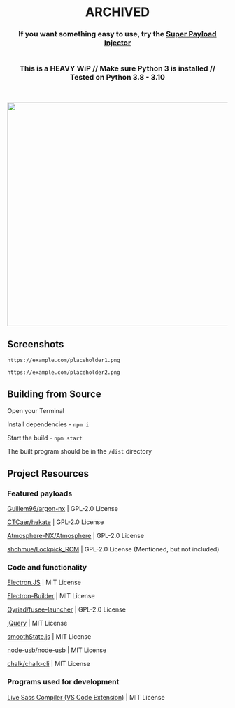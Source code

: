<h1 align="center">ARCHIVED</h1>
<h3 align="center">If you want something easy to use, try the <a href="https://github.com/kingkundo/super-payload-launcher">Super Payload Injector</a></h3>
<h1></h1>

<h3 align="center">This is a HEAVY WiP // Make sure Python 3 is installed // Tested on Python 3.8 - 3.10</h3>
</br>
<p align="center">
<a href="#">
<img src="https://OrbitNX.github.io/orbitnx-newlogo.png" width="512px">
</a>
</p>

## Screenshots
``https://example.com/placeholder1.png``

``https://example.com/placeholder2.png``

## Building from Source
Open your Terminal

Install dependencies - ``npm i``

Start the build - ``npm start``

The built program should be in the ``/dist`` directory

## Project Resources

### Featured payloads

[Guillem96/argon-nx](https://github.com/Guillem96/argon-nx) | GPL-2.0 License

[CTCaer/hekate](https://github.com/CTCaer/hekate) | GPL-2.0 License

[Atmosphere-NX/Atmosphere](https://github.com/atmosphere-nx/atmosphere) | GPL-2.0 License

[shchmue/Lockpick_RCM](https://github.com/shchmue/Lockpick_RCM) | GPL-2.0 License (Mentioned, but not included)

### Code and functionality 
[Electron.JS](https://electronjs.org) | MIT License

[Electron-Builder](https://electron.build) | MIT License

[Qyriad/fusee-launcher](https://github.com/Qyriad/fusee-launcher) | GPL-2.0 License

[jQuery](https://jquery.com/) | MIT License

[smoothState.js](https://github.com/miguel-perez/smoothState.js) | MIT License

[node-usb/node-usb](https://www.npmjs.com/package/usb) | MIT License

[chalk/chalk-cli](https://www.npmjs.com/package/chalk-cli) | MIT License

### Programs used for development 
[Live Sass Compiler (VS Code Extension)](https://github.com/glenn2223/vscode-live-sass-compiler) | MIT License
